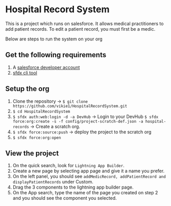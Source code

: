 # Hospital Record System
This is a project which runs on salesforce. It allows medical practitioners to add patient records. To edit a patient record, you must first be a medic.

Below are steps to run the system on your org
## Get the following requirements
1. A [salesforce developer account](https://developer.salesforce.com/)
2. [sfdx cli tool](https://developer.salesforce.com/tools/sfdxcli)

## Setup the org
1. Clone the repository -> `$ git clone https://github.com/vikie1/HospitalRecordSystem.git`
2. `$ cd HospitalRecordSystem`
3. `$ sfdx auth:web:login -d -a DevHub` -> Login to your DevHub
`$ sfdx force:org:create -s -f config/project-scratch-def.json -a hospital-records` -> Create a scratch org.
4. `$ sfdx force:source:push` -> deploy the project to the scratch org
5. `$ sfdx force:org:open`

## View the project

1. On the quick search, look for `Lightning App Builder`.
2. Create a new page by selecting app page and give it a name you prefer.
3. On the left panel, you should see `addMedicRecord, addPatientRecord and displayPatientRecords` under Custom.
4. Drag the 3 components to the lightning app builder page.
5. On the App search, type the name of the page you created on step 2 and you should see the component you selected.
